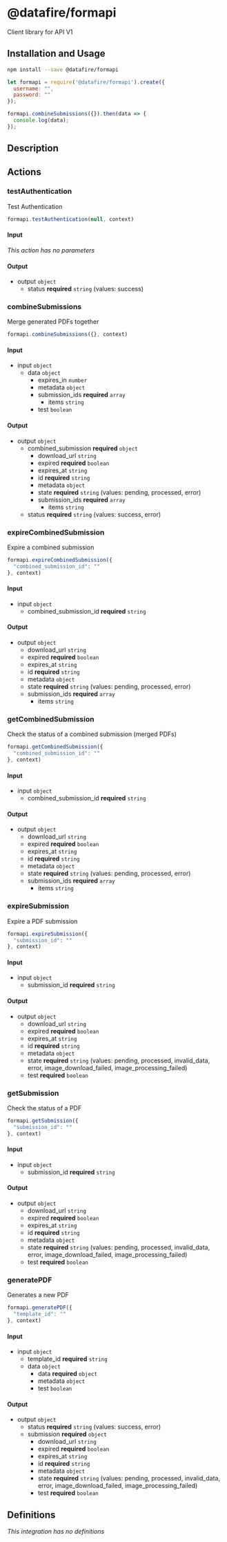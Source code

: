 # @datafire/formapi

Client library for API V1

## Installation and Usage
```bash
npm install --save @datafire/formapi
```
```js
let formapi = require('@datafire/formapi').create({
  username: "",
  password: ""
});

formapi.combineSubmissions({}).then(data => {
  console.log(data);
});
```

## Description



## Actions

### testAuthentication
Test Authentication


```js
formapi.testAuthentication(null, context)
```

#### Input
*This action has no parameters*

#### Output
* output `object`
  * status **required** `string` (values: success)

### combineSubmissions
Merge generated PDFs together


```js
formapi.combineSubmissions({}, context)
```

#### Input
* input `object`
  * data `object`
    * expires_in `number`
    * metadata `object`
    * submission_ids **required** `array`
      * items `string`
    * test `boolean`

#### Output
* output `object`
  * combined_submission **required** `object`
    * download_url `string`
    * expired **required** `boolean`
    * expires_at `string`
    * id **required** `string`
    * metadata `object`
    * state **required** `string` (values: pending, processed, error)
    * submission_ids **required** `array`
      * items `string`
  * status **required** `string` (values: success, error)

### expireCombinedSubmission
Expire a combined submission


```js
formapi.expireCombinedSubmission({
  "combined_submission_id": ""
}, context)
```

#### Input
* input `object`
  * combined_submission_id **required** `string`

#### Output
* output `object`
  * download_url `string`
  * expired **required** `boolean`
  * expires_at `string`
  * id **required** `string`
  * metadata `object`
  * state **required** `string` (values: pending, processed, error)
  * submission_ids **required** `array`
    * items `string`

### getCombinedSubmission
Check the status of a combined submission (merged PDFs)


```js
formapi.getCombinedSubmission({
  "combined_submission_id": ""
}, context)
```

#### Input
* input `object`
  * combined_submission_id **required** `string`

#### Output
* output `object`
  * download_url `string`
  * expired **required** `boolean`
  * expires_at `string`
  * id **required** `string`
  * metadata `object`
  * state **required** `string` (values: pending, processed, error)
  * submission_ids **required** `array`
    * items `string`

### expireSubmission
Expire a PDF submission


```js
formapi.expireSubmission({
  "submission_id": ""
}, context)
```

#### Input
* input `object`
  * submission_id **required** `string`

#### Output
* output `object`
  * download_url `string`
  * expired **required** `boolean`
  * expires_at `string`
  * id **required** `string`
  * metadata `object`
  * state **required** `string` (values: pending, processed, invalid_data, error, image_download_failed, image_processing_failed)
  * test **required** `boolean`

### getSubmission
Check the status of a PDF


```js
formapi.getSubmission({
  "submission_id": ""
}, context)
```

#### Input
* input `object`
  * submission_id **required** `string`

#### Output
* output `object`
  * download_url `string`
  * expired **required** `boolean`
  * expires_at `string`
  * id **required** `string`
  * metadata `object`
  * state **required** `string` (values: pending, processed, invalid_data, error, image_download_failed, image_processing_failed)
  * test **required** `boolean`

### generatePDF
Generates a new PDF


```js
formapi.generatePDF({
  "template_id": ""
}, context)
```

#### Input
* input `object`
  * template_id **required** `string`
  * data `object`
    * data **required** `object`
    * metadata `object`
    * test `boolean`

#### Output
* output `object`
  * status **required** `string` (values: success, error)
  * submission **required** `object`
    * download_url `string`
    * expired **required** `boolean`
    * expires_at `string`
    * id **required** `string`
    * metadata `object`
    * state **required** `string` (values: pending, processed, invalid_data, error, image_download_failed, image_processing_failed)
    * test **required** `boolean`



## Definitions

*This integration has no definitions*
